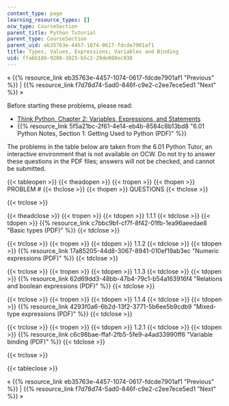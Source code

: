 ```yaml
---
content_type: page
learning_resource_types: []
ocw_type: CourseSection
parent_title: Python Tutorial
parent_type: CourseSection
parent_uid: eb35763e-4457-1074-0617-fdcde7901af1
title: Types, Values, Expressions; Variables and Binding
uid: ffa6b18b-9208-3825-b5c2-29de088ec938
---
```


« {{% resource_link eb35763e-4457-1074-0617-fdcde7901af1 "Previous" %}} | {{% resource_link f7d78d74-5ad0-846f-c9e2-c2ee7ece5ed1 "Next" %}} »

Before starting these problems, please read:

*   [Think Python, Chapter 2: Variables, Expressions, and Statements](http://www.greenteapress.com/thinkpython/html/book003.html)
*   {{% resource_link 5f5a21bc-2f61-4e14-eb4b-8584c8b13bd8 "6.01 Python Notes, Section 1: Getting Used to Python (PDF)" %}}

The problems in the table below are taken from the 6.01 Python Tutor, an interactive environment that is not available on OCW. Do not try to answer these questions in the PDF files; answers will not be checked, and cannot be submitted.

{{< tableopen >}}
{{< theadopen >}}
{{< tropen >}}
{{< thopen >}}
PROBLEM #
{{< thclose >}}
{{< thopen >}}
QUESTIONS
{{< thclose >}}

{{< trclose >}}

{{< theadclose >}}
{{< tropen >}}
{{< tdopen >}}
1.1.1
{{< tdclose >}}
{{< tdopen >}}
{{% resource_link c7bbc9bf-cf7f-8f42-01fb-1ea96aeedae8 "Basic types (PDF)" %}}
{{< tdclose >}}

{{< trclose >}}
{{< tropen >}}
{{< tdopen >}}
1.1.2
{{< tdclose >}}
{{< tdopen >}}
{{% resource_link 17a85205-44d8-3067-8941-010ef19ab3ec "Numeric expressions (PDF)" %}}
{{< tdclose >}}

{{< trclose >}}
{{< tropen >}}
{{< tdopen >}}
1.1.3
{{< tdclose >}}
{{< tdopen >}}
{{% resource_link 62d69dd3-48bb-47b4-79c1-b54a163916f4 "Relations and boolean expressions (PDF)" %}}
{{< tdclose >}}

{{< trclose >}}
{{< tropen >}}
{{< tdopen >}}
1.1.4
{{< tdclose >}}
{{< tdopen >}}
{{% resource_link 4293f0a6-6b2d-13f2-3771-5b6ee5b9cdb9 "Mixed-type expressions (PDF)" %}}
{{< tdclose >}}

{{< trclose >}}
{{< tropen >}}
{{< tdopen >}}
1.2.1
{{< tdclose >}}
{{< tdopen >}}
{{% resource_link c6c98bae-ffaf-2fb5-5fe9-a4ad33990ff6 "Variable binding (PDF)" %}}
{{< tdclose >}}

{{< trclose >}}

{{< tableclose >}}

« {{% resource_link eb35763e-4457-1074-0617-fdcde7901af1 "Previous" %}} | {{% resource_link f7d78d74-5ad0-846f-c9e2-c2ee7ece5ed1 "Next" %}} »
